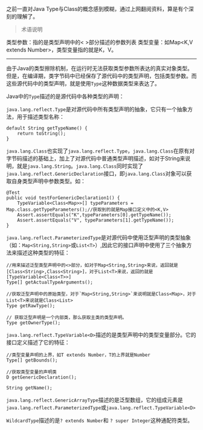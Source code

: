 之前一直对Java Type与Class的概念感到模糊，通过上网翻阅资料，算是有个深刻的理解了。

> 术语说明 

类型参数：指的是类型声明中的< >部分描述的参数列表
类型变量：如Map<K,V extends Number>，类型变量指的就是K，V。

--------

由于Java的类型擦除机制，在运行时无法获取类型参数所表达的真实对象类型。但是，在编译期，类字节码中已经保存了源代码中的类型声明，包括类型参数。而这些源代码中的类型声明，就是使用`Type`这种数据类型来表达了。

Java中的`Type`描述的是源代码中各种类型的声明：

`java.lang.reflect.Type`是对源代码中所有类型声明的抽象，它只有一个抽象方法，用于描述类型名称：

	default String getTypeName() {
	    return toString();
	}

`java.lang.Class`也实现了`java.lang.reflect.Type`，`java.lang.Class`在原有对字节码描述的基础上，加上了对源代码中普通类型声明描述，如对于String来说明，就是`java.lang.String`。`java.lang.Class`同时实现了`java.lang.reflect.GenericDeclaration`接口，即`java.lang.Class`对象可以获取自身类型声明中参数类型。如：

	@Test
	public void testForGenericDeclaration1() {
		TypeVariable<Class<Map>>[] typeParameters = Map.class.getTypeParameters();//获取到的就是Map接口定义中的<K,V>
		Assert.assertEquals("K",typeParameters[0].getTypeName());
		Assert.assertEquals("V", typeParameters[1].getTypeName());
	}
	
`java.lang.reflect.ParameterizedType`是对源代码中使用泛型声明的类型抽象（如：`Map<String,String>`或`List<T>`）,因此它的接口声明中使用了三个抽象方法来描述这种类型的特征：

	//用来描述泛型类型声明中的<>部分，如对于Map<String,String>来说，返回就是[Class<String>,Class<String>]，对于List<T>来说，返回的就是[TypeVariable<Class<T>>]
	Type[] getActualTypeArguments();
	
	//获取泛型声明中的原始类型，对于`Map<String,String>`来说明就是Class<Map>，对于List<T>来说就是Class<List>
	Type getRawType();
	
	// 获取泛型声明是一个内部类，那么获取主类的类型声明。
	Type getOwnerType();
	
`java.lang.reflect.TypeVariable<D>`描述的是类型声明中的类型变量部分。它的接口定义描述了它的特征：

	//类型变量声明的上界，如T extends Number，T的上界就是Number
	Type[] getBounds();
	
	//获取类型变量的声明类
	D getGenericDeclaration();
	
	String getName();
	
`java.lang.reflect.GenericArrayType`描述的是泛型数组，它的组成元素是`java.lang.reflect.ParameterizedType`或`java.lang.reflect.TypeVariable<D>`

`WildcardType`描述的是`? extends Number`和 `? super Integer`这种通配符类型。



